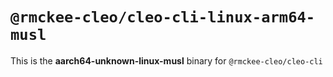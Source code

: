 # `@rmckee-cleo/cleo-cli-linux-arm64-musl`

This is the **aarch64-unknown-linux-musl** binary for `@rmckee-cleo/cleo-cli`
